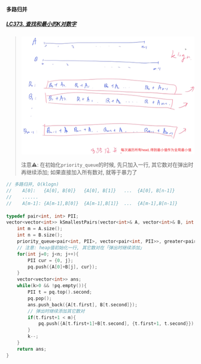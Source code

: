 #### 多路归并

##### [LC373. 查找和最小的K对数字](/workspace/373.%E6%9F%A5%E6%89%BE%E5%92%8C%E6%9C%80%E5%B0%8F%E7%9A%84-k-%E5%AF%B9%E6%95%B0%E5%AD%97.cpp)

> ![LC373](/appendix/LC373.png)
> 
> 注意⚠️: 在初始化`priority_queue`的时候, 先只加入一行, 其它数对在弹出时再继续添加; 如果直接加入所有数对, 就等于暴力了

```CPP
// 多路归并, O(klogn)
//    A[0]:   {A[0], B[0]}   {A[0], B[1]}   ...  {A[0], B[n-1]}
//    ......
//    A[m-1]: {A[m-1],B[0]}  {A[m-1],B[1]}  ...  {A[m-1],B[n-1]}

typedef pair<int, int> PII;
vector<vector<int>> kSmallestPairs(vector<int>& A, vector<int>& B, int k) {
    int m = A.size();
    int n = B.size();
    priority_queue<pair<int, PII>, vector<pair<int, PII>>, greater<pair<int, PII>>> pq;
    // 注意: heap值初始化一行, 其它数对在「弹出时继续添加」
    for(int j=0; j<n; j++){
        PII cur = {0, j};
        pq.push({A[0]+B[j], cur});
    }
    vector<vector<int>> ans;
    while(k>0 && !pq.empty()){
        PII t = pq.top().second;
        pq.pop();
        ans.push_back({A[t.first], B[t.second]});
        // 弹出时继续添加其它数对
        if(t.first+1 < m){
            pq.push({A[t.first+1]+B[t.second], {t.first+1, t.second}});
        }
        k--;
    }
    return ans;
}
```